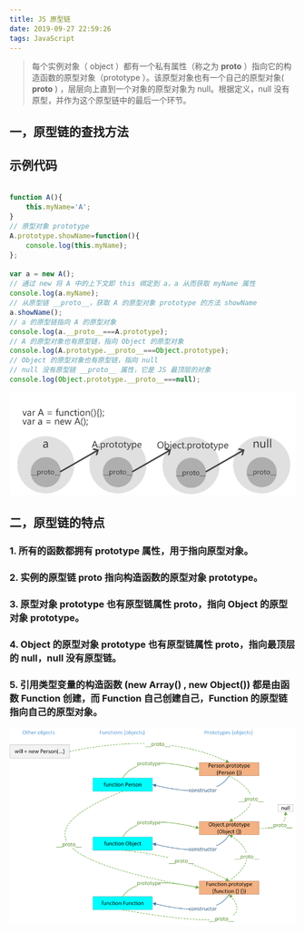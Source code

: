 ```yaml
---
title: JS 原型链
date: 2019-09-27 22:59:26
tags: JavaScript
---
```


> 每个实例对象（ object ）都有一个私有属性（称之为 __proto__ ）指向它的构造函数的原型对象（prototype ）。该原型对象也有一个自己的原型对象( __proto__ ) ，层层向上直到一个对象的原型对象为 null。根据定义，null 没有原型，并作为这个原型链中的最后一个环节。

<!-- more -->


## 一，原型链的查找方法

## 示例代码
```js

function A(){
	this.myName='A';
}
// 原型对象 prototype
A.prototype.showName=function(){
	console.log(this.myName);
};

var a = new A();
// 通过 new 将 A 中的上下文即 this 绑定到 a，a 从而获取 myName 属性
console.log(a.myName);
// 从原型链 __proto__，获取 A 的原型对象 prototype 的方法 showName
a.showName();
// a 的原型链指向 A 的原型对象
console.log(a.__proto__===A.prototype);
// A 的原型对象也有原型链，指向 Object 的原型对象
console.log(A.prototype.__proto__===Object.prototype);
// Object 的原型对象也有原型链，指向 null
// null 没有原型链 __proto__ 属性，它是 JS 最顶层的对象
console.log(Object.prototype.__proto__===null);
```

![](/img/2019/__proto__.png)

## 二，原型链的特点
### 1. 所有的函数都拥有 prototype 属性，用于指向原型对象。
### 2. 实例的原型链 __proto__ 指向构造函数的原型对象 prototype。
### 3. 原型对象 prototype 也有原型链属性 __proto__，指向 Object 的原型对象 prototype。
### 4. Object 的原型对象 prototype 也有原型链属性 __proto__，指向最顶层的 null，null 没有原型链。
### 5. 引用类型变量的构造函数 (new Array() , new Object()) 都是由函数 Function 创建，而 Function 自己创建自己，Function 的原型链指向自己的原型对象。


![](/img/2019/prototype.png)


